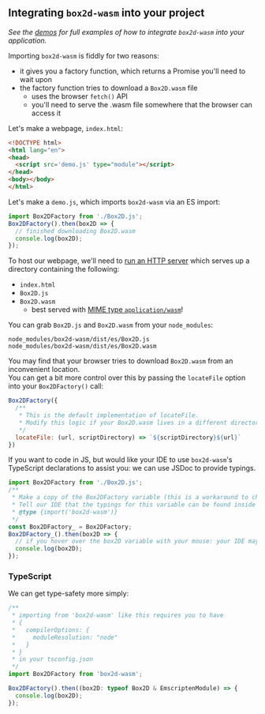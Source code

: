 ## Integrating `box2d-wasm` into your project

_See the [demos](../demo) for full examples of how to integrate `box2d-wasm` into your application._

Importing `box2d-wasm` is fiddly for two reasons:

- it gives you a factory function, which returns a Promise you'll need to wait upon
- the factory function tries to download a `Box2D.wasm` file
  - uses the browser `fetch()` API
  - you'll need to serve the .wasm file somewhere that the browser can access it

Let's make a webpage, `index.html`:

```html
<!DOCTYPE html>
<html lang="en">
<head>
  <script src='demo.js' type="module"></script>
</head>
<body></body>
</html>
```

Let's make a `demo.js`, which imports `box2d-wasm` via an ES import:

```js
import Box2DFactory from './Box2D.js';
Box2DFactory().then(box2D => {
  // finished downloading Box2D.wasm
  console.log(box2D);
});
```

To host our webpage, we'll need to [run an HTTP server](http://expressjs.com/en/starter/static-files.html) which serves up a directory containing the following:

- `index.html`
- `Box2D.js`
- `Box2D.wasm`
  - best served with [MIME type `application/wasm`](https://emscripten.org/docs/compiling/WebAssembly.html#web-server-setup)!

You can grab `Box2D.js` and `Box2D.wasm` from your `node_modules`:

```
node_modules/box2d-wasm/dist/es/Box2D.js
node_modules/box2d-wasm/dist/es/Box2D.wasm
```

You may find that your browser tries to download `Box2D.wasm` from an inconvenient location.  
You can get a bit more control over this by passing the `locateFile` option into your `Box2DFactory()` call:

```js
Box2DFactory({
  /**
   * This is the default implementation of locateFile.
   * Modify this logic if your Box2D.wasm lives in a different directory.
   */
  locateFile: (url, scriptDirectory) => `${scriptDirectory}${url}`
})
```

If you want to code in JS, but would like your IDE to use `box2d-wasm`'s TypeScript declarations to assist you: we can use JSDoc to provide typings.

```js
import Box2DFactory from './Box2D.js';
/**
 * Make a copy of the Box2DFactory variable (this is a workaround to change its type).
 * Tell our IDE that the typings for this variable can be found inside node_modules/box2d-wasm
 * @type {import('box2d-wasm')}
 */
const Box2DFactory_ = Box2DFactory;
Box2DFactory_().then(box2D => {
  // if you hover over the box2D variable with your mouse: your IDE may now give you some information about its type
  console.log(box2D);
});
```

### TypeScript

We can get type-safety more simply:

```ts
/**
 * importing from 'box2d-wasm' like this requires you to have
 * {
 *   compilerOptions: {
 *     moduleResolution: "node"
 *   }
 * }
 * in your tsconfig.json
 */
import Box2DFactory from 'box2d-wasm';

Box2DFactory().then((box2D: typeof Box2D & EmscriptenModule) => {
  console.log(box2D);
});
```